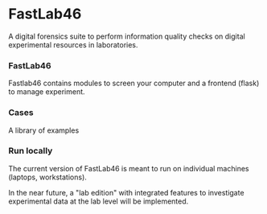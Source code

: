 # FastLab46
A digital forensics suite to perform information quality checks on digital experimental resources in laboratories.

### FastLab46
Fastlab46 contains modules to screen your computer and a frontend (flask) to manage experiment.

### Cases
A library of examples

### Run locally
The current version of FastLab46 is meant to run on individual machines (laptops, workstations).

In the near future, a "lab edition" with integrated features to investigate experimental data at
the lab level will be implemented.
